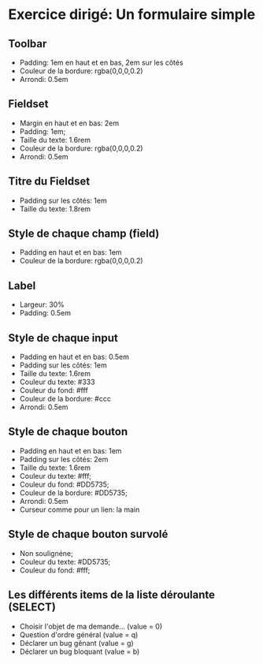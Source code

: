 # Exercice dirigé: Un formulaire simple

## Toolbar 
* Padding: 1em en haut et en bas, 2em sur les côtés
* Couleur de la bordure: rgba(0,0,0,0.2)
* Arrondi: 0.5em

## Fieldset
* Margin en haut et en bas: 2em
* Padding: 1em;
* Taille du texte: 1.6rem
* Couleur de la bordure: rgba(0,0,0,0.2)
* Arrondi: 0.5em

## Titre du Fieldset
* Padding sur les côtés: 1em
* Taille du texte: 1.8rem

## Style de chaque champ (field)
* Padding en haut et en bas: 1em
* Couleur de la bordure: rgba(0,0,0,0.2)

## Label
* Largeur: 30%
* Padding: 0.5em

## Style de chaque input
* Padding en haut et en bas: 0.5em
* Padding sur les côtés: 1em
* Taille du texte: 1.6rem
* Couleur du texte: #333
* Couleur du fond: #fff
* Couleur de la bordure: #ccc
* Arrondi: 0.5em

## Style de chaque bouton
* Padding en haut et en bas: 1em
* Padding sur les côtés: 2em
* Taille du texte: 1.6rem
* Couleur du texte: #fff;
* Couleur du fond: #DD5735;
* Couleur de la bordure: #DD5735;
* Arrondi: 0.5em
* Curseur comme pour un lien: la main

## Style de chaque bouton survolé
* Non soulignéne;
* Couleur du texte: #DD5735;
* Couleur du fond: #fff;

## Les différents items de la liste déroulante (SELECT)
* Choisir l'objet de ma demande... (value = 0)
* Question d'ordre général (value = q)
* Déclarer un bug gênant (value = g)
* Déclarer un bug bloquant (value = b)